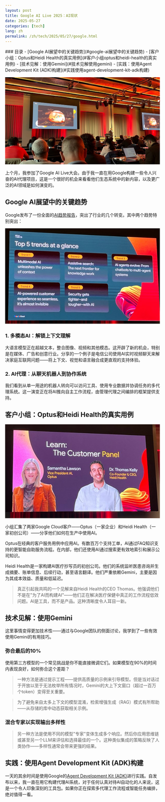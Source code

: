 ```yaml
---
layout: post
title: Google AI Live 2025：AI现状
date: 2025-05-27
categories: [tech]
lang: zh
permalink: /zh/tech/2025/05/27/google.html
---
```


<div class="table-of-contents" markdown="1">
### 目录
- [Google AI展望中的关键趋势](#google-ai展望中的关键趋势)
- [客户小组：Optus和Heidi Health的真实用例](#客户小组optus和heidi-health的真实用例)
- [技术见解：使用Gemini](#技术见解使用gemini)
- [实践：使用Agent Development Kit (ADK)构建](#实践使用agent-development-kit-adk构建)
</div>

![](/images/google-live/1.jpg)

上个月，我参加了Google AI Live大会。由于我一直在用Google构建一些令人兴奋的AI代理项目，这是一个很好的机会来看看他们生态系统中的新内容，以及更广泛的AI领域是如何演变的。

## Google AI展望中的关键趋势

Google发布了一份全面的[AI趋势报告](https://cloud.google.com/resources/ai-trends-report?hl=en)，突出了行业的几个转变。其中两个趋势特别突出：

![](/images/google-live/2.jpg)


### 1. 多模态AI：解锁上下文理解

大语言模型正在超越文本，整合图像、视频和其他模态。这开辟了新的机会，特别是在媒体、广告和创意行业。分享的一个例子是电信公司使用AI实时视频聊天来解决家庭互联网问题——将上下文、视觉和语言融合成更直观的支持体验。

### 2. AI代理：从聊天机器人到协作系统

我们看到从单一用途的机器人转向可以访问工具、使用专业数据并协调任务的多代理系统。这一演变正在将AI推向自主工作流程，由管理代理之间编排的框架提供支持。

## 客户小组：Optus和Heidi Health的真实用例

![](/images/google-live/4.jpg)

小组汇集了两家Google Cloud客户——Optus（一家企业）和Heidi Health（一家初创公司）——分享他们如何在生产中使用AI。

Optus在经典的客户服务用例中应用AI。有数百万个支持工单，AI通过FAQ知识支持的更智能自助服务流程。在内部，他们还使用AI通过搜索更有效地索引和展示公司知识。

Heidi Health是一家构建AI医疗抄写员的初创公司。他们的系统监听医患咨询并生成摘要、账单信息、后续行动，甚至语言翻译。他们严重依赖Gemini，主要是因为其成本效益、质量和低延迟。

> 真正引起我共鸣的一个见解来自Heidi Health的CEO Thomas。他强调他们不是在"为了AI而构建AI"——他们正在解决医疗保健中真正的工作流程低效问题。AI是工具，而不是产品。这种清晰度令人耳目一新。

## 技术见解：使用Gemini

这里事情变得更加技术性——通过与Google团队的侧面讨论，我学到了一些有效使用Gemini的有用技巧。

### 弥合最后的10%

使用第三方模型的一个常见挑战是你不能直接微调它们。如果模型在90%的时间内表现良好，如何弥合这个差距？

> 一种方法是通过提示工程——提供高质量的示例来引导模型。但是当对话过于开放以至于无法枚举所有情况时，Gemini的大上下文窗口（超过一百万个token）变得至关重要。

> 为了避免来自太多上下文的模型混淆，检索增强生成（RAG）模式有所帮助——从存储的库中动态获取相关示例。

### 混合专家以实现输出多样性

> 另一种方法是使用不同的模型"专家"变体生成多个响应。然后你应用思维链或甚至另一个LLM来评估和选择最佳的一个。这种类似集成的策略反映了人类协作——多样性通常会带来更强的结果。

## 实践：使用Agent Development Kit (ADK)构建

一天的其余时间是使用Google的[Agent Development Kit (ADK)](https://google.github.io/adk-docs/)进行实践。自发布以来，我一直在用它构建代理AI系统，对于任何认真对待AI自动化的人来说，这是一个令人印象深刻的工具包。如果你正在探索多代理工作流程或智能任务编排，绝对值得一看。